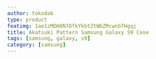 ```yaml
---
author: tokodab
type: product
featimg: 1ae1zMDH8N7OfkYkbtZtWbZMcwnbTHgqj
title: Akatsuki Pattern Samsung Galaxy S9 Case
tags: [samsung, galaxy, s9]
category: [samsung]
---
```

